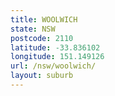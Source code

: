 ```yaml
---
title: WOOLWICH
state: NSW
postcode: 2110
latitude: -33.836102
longitude: 151.149126
url: /nsw/woolwich/
layout: suburb
---
```

